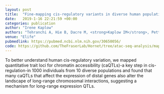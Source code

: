```yaml
---
layout: post
title:  "Fine-mapping cis-regulatory variants in diverse human populations."
date:   2019-1-16 22:21:59 +00:00
categories: publication
author: "Irene Kaplow"
authors: "Tehranchi A, Hie B, Dacre M, <strong>Kaplow IM</strong>, Pettie K, Combs P, Fraser HB"
venue: "Elife"
pubmedlink: https://pubmed.ncbi.nlm.nih.gov/30650056/
code: https://github.com/TheFraserLab/Hornet/tree/atac-seq-analysis/mapping
---
```

To better understand human cis-regulatory variation, we mapped quantitative trait loci for chromatin accessibility (caQTLs)-a key step in cis-regulation-in 1000 individuals from 10 diverse populations and found that many caQTLs that affect the expression of distal genes also alter the landscape of long-range chromosomal interactions, suggesting a mechanism for long-range expression QTLs.
